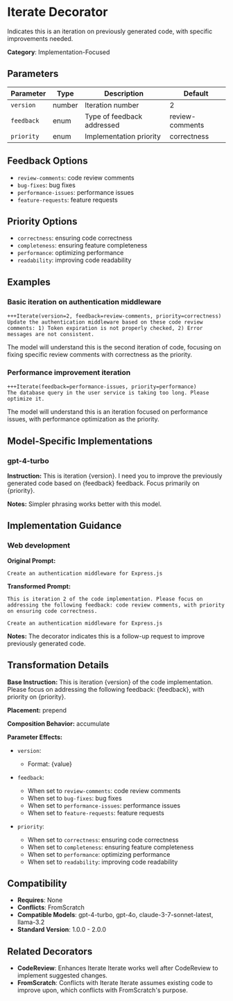 # Iterate Decorator

Indicates this is an iteration on previously generated code, with specific improvements needed.

**Category**: Implementation-Focused

## Parameters

| Parameter | Type | Description | Default |
|-----------|------|-------------|--------|
| `version` | number | Iteration number | 2 |
| `feedback` | enum | Type of feedback addressed | review-comments |
| `priority` | enum | Implementation priority | correctness |

## Feedback Options

- `review-comments`: code review comments
- `bug-fixes`: bug fixes
- `performance-issues`: performance issues
- `feature-requests`: feature requests

## Priority Options

- `correctness`: ensuring code correctness
- `completeness`: ensuring feature completeness
- `performance`: optimizing performance
- `readability`: improving code readability

## Examples

### Basic iteration on authentication middleware

```
+++Iterate(version=2, feedback=review-comments, priority=correctness)
Update the authentication middleware based on these code review comments: 1) Token expiration is not properly checked, 2) Error messages are not consistent.
```

The model will understand this is the second iteration of code, focusing on fixing specific review comments with correctness as the priority.

### Performance improvement iteration

```
+++Iterate(feedback=performance-issues, priority=performance)
The database query in the user service is taking too long. Please optimize it.
```

The model will understand this is an iteration focused on performance issues, with performance optimization as the priority.

## Model-Specific Implementations

### gpt-4-turbo

**Instruction:** This is iteration {version}. I need you to improve the previously generated code based on {feedback} feedback. Focus primarily on {priority}.

**Notes:** Simpler phrasing works better with this model.


## Implementation Guidance

### Web development

**Original Prompt:**
```
Create an authentication middleware for Express.js
```

**Transformed Prompt:**
```
This is iteration 2 of the code implementation. Please focus on addressing the following feedback: code review comments, with priority on ensuring code correctness.

Create an authentication middleware for Express.js
```

**Notes:** The decorator indicates this is a follow-up request to improve previously generated code.

## Transformation Details

**Base Instruction:** This is iteration {version} of the code implementation. Please focus on addressing the following feedback: {feedback}, with priority on {priority}.

**Placement:** prepend

**Composition Behavior:** accumulate

**Parameter Effects:**

- `version`:
  - Format: {value}

- `feedback`:
  - When set to `review-comments`: code review comments
  - When set to `bug-fixes`: bug fixes
  - When set to `performance-issues`: performance issues
  - When set to `feature-requests`: feature requests

- `priority`:
  - When set to `correctness`: ensuring code correctness
  - When set to `completeness`: ensuring feature completeness
  - When set to `performance`: optimizing performance
  - When set to `readability`: improving code readability

## Compatibility

- **Requires**: None
- **Conflicts**: FromScratch
- **Compatible Models**: gpt-4-turbo, gpt-4o, claude-3-7-sonnet-latest, llama-3.2
- **Standard Version**: 1.0.0 - 2.0.0

## Related Decorators

- **CodeReview**: Enhances Iterate Iterate works well after CodeReview to implement suggested changes.
- **FromScratch**: Conflicts with Iterate Iterate assumes existing code to improve upon, which conflicts with FromScratch's purpose.
